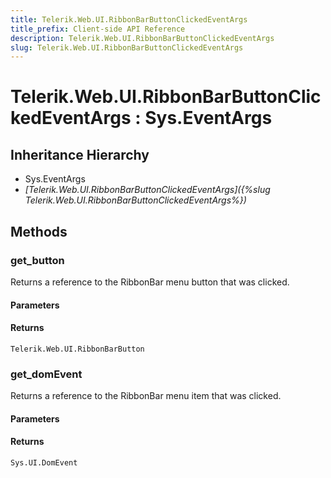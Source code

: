 ```yaml
---
title: Telerik.Web.UI.RibbonBarButtonClickedEventArgs
title_prefix: Client-side API Reference
description: Telerik.Web.UI.RibbonBarButtonClickedEventArgs
slug: Telerik.Web.UI.RibbonBarButtonClickedEventArgs
---
```


# Telerik.Web.UI.RibbonBarButtonClickedEventArgs : Sys.EventArgs

## Inheritance Hierarchy

* Sys.EventArgs
* *[Telerik.Web.UI.RibbonBarButtonClickedEventArgs]({%slug Telerik.Web.UI.RibbonBarButtonClickedEventArgs%})*


## Methods

### get_button

Returns a reference to the RibbonBar menu button that was clicked.

#### Parameters

#### Returns

`Telerik.Web.UI.RibbonBarButton` 

### get_domEvent

Returns a reference to the RibbonBar menu item that was clicked.

#### Parameters

#### Returns

`Sys.UI.DomEvent` 


